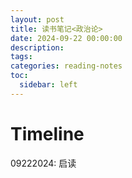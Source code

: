 ```yaml
---
layout: post
title: 读书笔记<政治论>
date: 2024-09-22 00:00:00
description: 
tags: 
categories: reading-notes
toc:
  sidebar: left
---
```


# Timeline
09222024: 启读
